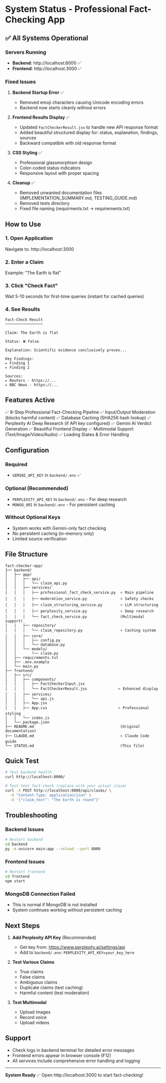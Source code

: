 # System Status - Professional Fact-Checking App

## ✅ All Systems Operational

### Servers Running
- **Backend**: http://localhost:8000 ✅
- **Frontend**: http://localhost:3000 ✅

### Fixed Issues

1. **Backend Startup Error** ✅
   - Removed emoji characters causing Unicode encoding errors
   - Backend now starts cleanly without errors

2. **Frontend Results Display** ✅
   - Updated `FactCheckerResult.jsx` to handle new API response format
   - Added beautiful structured display for: status, explanation, findings, sources
   - Backward compatible with old response format

3. **CSS Styling** ✅
   - Professional glassmorphism design
   - Color-coded status indicators
   - Responsive layout with proper spacing

4. **Cleanup** ✅
   - Removed unwanted documentation files (IMPLEMENTATION_SUMMARY.md, TESTING_GUIDE.md)
   - Removed tests directory
   - Fixed file naming (requirments.txt → requirements.txt)

## How to Use

### 1. Open Application
Navigate to: http://localhost:3000

### 2. Enter a Claim
Example: "The Earth is flat"

### 3. Click "Check Fact"
Wait 5-10 seconds for first-time queries (instant for cached queries)

### 4. See Results
```
Fact-Check Result
─────────────────

Claim: The Earth is flat

Status: ❌ False

Explanation: Scientific evidence conclusively proves...

Key Findings:
▸ Finding 1
▸ Finding 2

Sources:
▸ Reuters - https://...
▸ BBC News - https://...
```

## Features Active

✅ 8-Step Professional Fact-Checking Pipeline
✅ Input/Output Moderation (blocks harmful content)
✅ Database Caching (SHA256 hash lookup)
✅ Perplexity AI Deep Research (if API key configured)
✅ Gemini AI Verdict Generation
✅ Beautiful Frontend Display
✅ Multimodal Support (Text/Image/Video/Audio)
✅ Loading States & Error Handling

## Configuration

### Required
- `GEMINI_API_KEY` in `backend/.env` ✅

### Optional (Recommended)
- `PERPLEXITY_API_KEY` in `backend/.env` - For deep research
- `MONGO_URI` in `backend/.env` - For persistent caching

### Without Optional Keys
- System works with Gemini-only fact checking
- No persistent caching (in-memory only)
- Limited source verification

## File Structure

```
fact-checker-app/
├── backend/
│   ├── app/
│   │   ├── api/
│   │   │   └── claim_api.py
│   │   ├── services/
│   │   │   ├── professional_fact_check_service.py  ⭐ Main pipeline
│   │   │   ├── moderation_service.py               ⭐ Safety checks
│   │   │   ├── claim_structuring_service.py        ⭐ LLM structuring
│   │   │   ├── perplexity_service.py               ⭐ Deep research
│   │   │   └── fact_check_service.py               (Multimodal support)
│   │   ├── repository/
│   │   │   └── claim_repository.py                 ⭐ Caching system
│   │   ├── core/
│   │   │   ├── config.py
│   │   │   └── database.py
│   │   └── models/
│   │       └── claim.py
│   ├── requirements.txt
│   ├── .env.example
│   └── main.py
├── frontend/
│   ├── src/
│   │   ├── components/
│   │   │   ├── FactCheckerInput.jsx
│   │   │   └── FactCheckerResult.jsx              ⭐ Enhanced display
│   │   ├── services/
│   │   │   └── api.js
│   │   ├── App.jsx
│   │   ├── App.css                                ⭐ Professional styling
│   │   └── index.js
│   └── package.json
├── README.md                                       (Original documentation)
├── CLAUDE.md                                       ⭐ Claude Code guide
└── STATUS.md                                       (This file)
```

## Quick Test

```bash
# Test backend health
curl http://localhost:8000/

# Test text fact-check (replace with your actual claim)
curl -X POST http://localhost:8000/api/claims/ \
  -H "Content-Type: application/json" \
  -d '{"claim_text": "The Earth is round"}'
```

## Troubleshooting

### Backend Issues
```bash
# Restart backend
cd backend
py -m uvicorn main:app --reload --port 8000
```

### Frontend Issues
```bash
# Restart frontend
cd frontend
npm start
```

### MongoDB Connection Failed
- This is normal if MongoDB is not installed
- System continues working without persistent caching

## Next Steps

1. **Add Perplexity API Key** (Recommended)
   - Get key from: https://www.perplexity.ai/settings/api
   - Add to `backend/.env`: `PERPLEXITY_API_KEY=your_key_here`

2. **Test Various Claims**
   - True claims
   - False claims
   - Ambiguous claims
   - Duplicate claims (test caching)
   - Harmful content (test moderation)

3. **Test Multimodal**
   - Upload images
   - Record voice
   - Upload videos

## Support

- Check logs in backend terminal for detailed error messages
- Frontend errors appear in browser console (F12)
- All services include comprehensive error handling and logging

---

**System Ready** ✅
Open http://localhost:3000 to start fact-checking!
